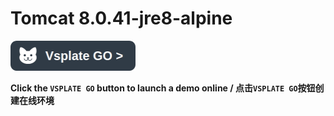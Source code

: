 # Tomcat 8.0.41-jre8-alpine

<a href="https://www.vsplate.com/?docker-compose=https://github.com/vsplate/dcenvs/tomcat/8.0.41-jre8-alpine"><img alt="VSPLATE GO" src="https://raw.githubusercontent.com/vsplate/images/master/vsgo_btn.png" width="200px"></a>

**Click the `VSPLATE GO` button to launch a demo online / 点击`VSPLATE GO`按钮创建在线环境**